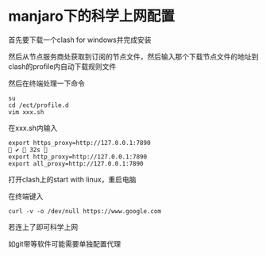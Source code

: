 # manjaro下的科学上网配置

首先要下载一个clash for windows并完成安装

然后从节点服务商处获取到订阅的节点文件，然后输入那个下载节点文件的地址到clash的profile内自动下载规则文件

然后在终端处理一下命令

```shell
su
cd /ect/profile.d
vim xxx.sh
```

在xxx.sh内输入

```shell
export https_proxy=http://127.0.0.1:7890                                                                                                                                                     ✔  32s  
export http_proxy=http://127.0.0.1:7890
export all_proxy=http://127.0.0.1:7890
```

打开clash上的start with linux，重启电脑

在终端键入

```shell
curl -v -o /dev/null https://www.google.com
```

若连上了即可科学上网

如git带等软件可能需要单独配置代理
